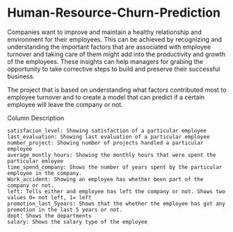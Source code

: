 # Human-Resource-Churn-Prediction

Companies want to improve and maintain a healthy relationship and environment for their employees. This can be achieved by recognizing and understanding the important factors that are associated with employee turnover and taking care of them might add into the productivity and growth of the employees. These insights can help managers for grabing the opportunity to take corrective steps to build and preserve their successful business.

The project that is based on understanding what factors contributed most to employee turnover and to create a model that can predict if a certain employee will leave the company or not.

Column Description

    satisfacion_level: Showing satisfaction of a particular employee
    last_evaluation: Showing last evaluation of a particular employee
    number_project: Showing number of projects handled a particular employee
    average_montly_hours: Showing the monthly hours that were spent the particular emloyee
    time_spend_company: Shows the number of years spent by the particular employee in the company.
    Work_accident: Showing an employee has whether been part of the company or not.
    left: Tells either and employee has left the company or not. Shows two values 0= not left, 1= left
    promotion_last_5years: Shows that the whether the employee has got any promotion in the last 5 years or not.
    dept: Shows the departments
    salary: Shows the salary type of the employee


